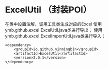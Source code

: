 # ExcelUtil （封装POI）
在类中设置注解，调用工具类生成对应的Excel
使用ymb.github.excel.ExcelUtil.java类进行导出；
使用ymb.github.excel.ExcelImportUtil.java类进行导入；
```
<dependency>
    <groupId>io.github.yinmingbin</groupId>
    <artifactId>ExcelUtil</artifactId>
    <version>2.0.1</version>
</dependency>
```
